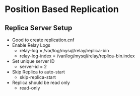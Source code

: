 # Position Based Replication

## Replica Server Setup

* Good to create replication.cnf
* Enable Relay Logs
  * relay-log = /var/log/mysql/relay/replica-bin
  * relay-log-index = /var/log/mysql/relay/replica-bin.index
* Set unique server ID
  * server-id = 2
* Skip Replica to auto-start
  * skip-replica-start
* Replica should be read only
  * read-only
